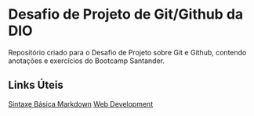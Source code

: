 # Desafio de Projeto de Git/Github da DIO
Repositório criado para o Desafio de Projeto sobre Git e Github, contendo anotações e exercícios do Bootcamp Santander.

## Links Úteis
[Sintaxe Básica Markdown](https://www.markdownguide.org/)
[Web Development](https://developer.mozilla.org/en-US/)
